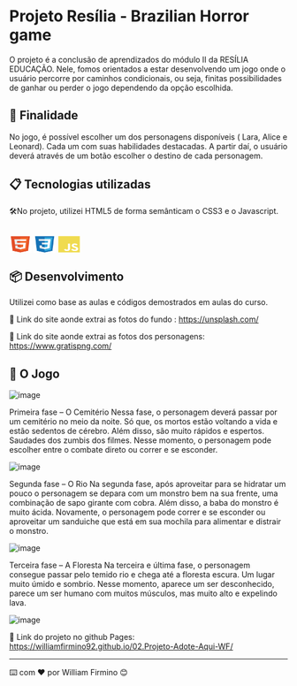 # Projeto Resília - Brazilian Horror game

O projeto é a conclusão de aprendizados do módulo II da RESÍLIA EDUCAÇÃO.  Nele, fomos orientados a estar desenvolvendo um jogo onde o usuário percorre por caminhos condicionais, ou seja, finitas possibilidades de ganhar ou perder o jogo dependendo da opção escolhida.

## 🚀 Finalidade

No jogo, é possível escolher um dos personagens disponíveis ( Lara, Alice e Leonard). Cada um com suas habilidades destacadas. A partir daí, o usuário deverá através de um botão escolher o destino de cada personagem.


## 📋 Tecnologias utilizadas

🛠️No projeto, utilizei HTML5 de forma semânticam o CSS3 e o Javascript.
<div style="display: inline_block"><br>
<img align="center" alt="Will-HTML" height="30" width="40" src="https://raw.githubusercontent.com/devicons/devicon/master/icons/html5/html5-original.svg">
<img align="center" alt="Will-CSS" height="30" width="40" src="https://raw.githubusercontent.com/devicons/devicon/master/icons/css3/css3-original.svg">
 <img align="center" alt="Will-Js" height="30" width="40" src="https://raw.githubusercontent.com/devicons/devicon/master/icons/javascript/javascript-plain.svg">
</div>


## 📦 Desenvolvimento

Utilizei como base as aulas e códigos demostrados em aulas do curso. 

📌 Link do site aonde extrai as fotos do fundo : https://unsplash.com/

📌 Link do site aonde extrai as fotos dos personagens: https://www.gratispng.com/


## 📄 O Jogo

![image](https://user-images.githubusercontent.com/89873481/168280920-7370b328-f007-4734-bb07-885b3f2249e9.png)

Primeira fase – O Cemitério
Nessa fase, o personagem deverá passar por um cemitério no meio da noite. Só que, os mortos estão voltando a vida e estão sedentos de cérebro. Além disso, são muito rápidos e espertos. Saudades dos zumbis dos filmes.
Nesse momento, o personagem pode escolher entre o combate direto ou correr e se esconder.

![image](https://user-images.githubusercontent.com/89873481/168281095-1bdcc016-075e-44cf-9206-90f120343c09.png)

Segunda fase – O Rio
Na segunda fase, após aproveitar para se hidratar um pouco o personagem se depara com um monstro bem na sua frente, uma combinação de sapo girante com cobra. Além disso, a baba do monstro é muito ácida. 
Novamente, o personagem pode correr e se esconder ou aproveitar um sanduiche que está em sua mochila para alimentar e distrair o monstro.

![image](https://user-images.githubusercontent.com/89873481/168281168-930134b4-cf72-404b-99dd-562430424fbc.png)

Terceira fase – A Floresta
Na terceira e última fase, o personagem consegue passar pelo temido rio e chega até a floresta escura. Um lugar muito úmido e sombrio. Nesse momento, aparece um ser desconhecido, parece um ser humano com muitos músculos,  mas muito alto e expelindo lava.

![image](https://user-images.githubusercontent.com/89873481/168281206-5f42ad66-ad4e-4e7d-8ff5-1fdb9df5afde.png)


📌 Link do projeto no github Pages: https://williamfirmino92.github.io/02.Projeto-Adote-Aqui-WF/
 


---
⌨️ com ❤️ por William Firmino 😊


